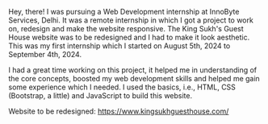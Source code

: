 Hey, there! I was pursuing a Web Development internship at InnoByte Services, Delhi. It was a remote internship in which I got a project to work on, redesign and make the website responsive. The King Sukh's Guest House website was to be redesigned and I had to make it look aesthetic. This was my first internship which I started on August 5th, 2024 to September 4th, 2024.

I had a great time working on this project, it helped me in understanding of the core concepts, boosted my web development skills and helped me gain some experience which I needed. I used the basics, i.e., HTML, CSS (Bootstrap, a little) and JavaScript to build this website.

Website to be redesigned: https://www.kingsukhguesthouse.com/
